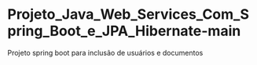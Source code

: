 # Projeto_Java_Web_Services_Com_Spring_Boot_e_JPA_Hibernate-main
Projeto spring boot para inclusão de usuários e documentos
